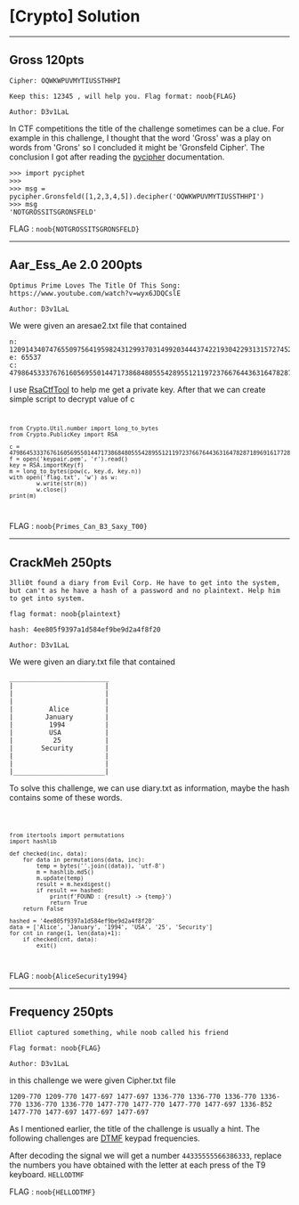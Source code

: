 # [Crypto] Solution

***

## Gross 120pts

```
Cipher: OQWKWPUVMYTIUSSTHHPI

Keep this: 12345 , will help you. Flag format: noob{FLAG}

Author: D3v1LaL
```

In CTF competitions the title of the challenge sometimes can be a clue. For example in this challenge, I thought that the word 'Gross' was a play on words from 'Grons' so I concluded it might be 'Gronsfeld Cipher'. The conclusion I got after reading the [pycipher](https://pycipher.readthedocs.io/en/master/\#id16) documentation.

```
>>> import pyciphet
>>>
>>> msg = pycipher.Gronsfeld([1,2,3,4,5]).decipher('OQWKWPUVMYTIUSSTHHPI')
>>> msg
'NOTGROSSITSGRONSFELD'
```

FLAG : `noob{NOTGROSSITSGRONSFELD}`

***

## Aar\_Ess\_Ae 2.0 200pts

```
Optimus Prime Loves The Title Of This Song: https://www.youtube.com/watch?v=wyx6JDQCslE

Author: D3v1LaL
```

We were given an aresae2.txt file that contained
```
n: 1209143407476550975641959824312993703149920344437422193042293131572745298662696284279928622412441255652391493241414170537319784298367821654726781089600780498369402167443363862621886943970468819656731959468058528787895569936536904387979815183897568006750131879851263753496120098205966442010445601534305483783759226510120860633770814540166419495817666312474484061885435295870436055727722073738662516644186716532891328742452198364825809508602208516407566578212780807
e: 65537
c: 479864533376761605695501447173868480555428955121197237667644363164782871896916177280454277070395501072881821206028710238061428135752902868021510351013602427444705377461961807606024656743172785917677779391848195684330103645049456693618142623342949445393135435605296850775153054696353591431012573391751673267024658145416936335505273041995697052197680305689264142043959382559774510439925577487721780439642813074520685265074584526487330950173513520723457640547997316 
```

I use [RsaCtfTool](https://github.com/Ganapati/RsaCtfTool) to help me get a private key. After that we can create simple script to decrypt value of c
<code>

	from Crypto.Util.number import long_to_bytes
	from Crypto.PublicKey import RSA

	c = 479864533376761605695501447173868480555428955121197237667644363164782871896916177280454277070395501072881821206028710238061428135752902868021510351013602427444705377461961807606024656743172785917677779391848195684330103645049456693618142623342949445393135435605296850775153054696353591431012573391751673267024658145416936335505273041995697052197680305689264142043959382559774510439925577487721780439642813074520685265074584526487330950173513520723457640547997316
	f = open('keypair.pem', 'r').read()
	key = RSA.importKey(f)
	m = long_to_bytes(pow(c, key.d, key.n))
	with open('flag.txt', 'w') as w:
			w.write(str(m))
			w.close()
	print(m)

</code>

FLAG : `noob{Primes_Can_B3_Saxy_T00}`

***

## CrackMeh 250pts

```
3lli0t found a diary from Evil Corp. He have to get into the system, but can't as he have a hash of a password and no plaintext. Help him to get into system.

flag format: noob{plaintext}

hash: 4ee805f9397a1d584ef9be9d2a4f8f20

Author: D3v1LaL
```

We were given an diary.txt file that contained
```
_________________________
|                       |
|                       |
|                       |
|         Alice         |
|        January        |
|         1994          |
|         USA           |
|          25           |
|       Security        |
|                       |
|                       |
|_______________________|
```

To solve this challenge, we can use diary.txt as information, maybe the hash contains some of these words.

<code>

	from itertools import permutations
	import hashlib

	def checked(inc, data):
		for data in permutations(data, inc):
			temp = bytes(''.join((data)), 'utf-8')
			m = hashlib.md5()
			m.update(temp)
			result = m.hexdigest()
			if result == hashed:
				print(f'FOUND : {result} -> {temp}')
				return True
		return False

	hashed = '4ee805f9397a1d584ef9be9d2a4f8f20'
	data = ['Alice', 'January', '1994', 'USA', '25', 'Security']
	for cnt in range(1, len(data)+1):
		if checked(cnt, data):
			exit()

</code>

FLAG : `noob{AliceSecurity1994}`

***

## Frequency 250pts

```
Elliot captured something, while noob called his friend

Flag format: noob{FLAG}

Author: D3v1LaL
```

in this challenge we were given Cipher.txt file
```
1209-770 1209-770 1477-697 1477-697 1336-770 1336-770 1336-770 1336-770 1336-770 1336-770 1477-770 1477-770 1477-770 1477-697 1336-852 1477-770 1477-697 1477-697 1477-697
```

As I mentioned earlier, the title of the challenge is usually a hint. The following challenges are [DTMF](https://en.wikipedia.org/wiki/Dual-tone_multi-frequency_signaling) keypad frequencies.

After decoding the signal we will get a number `44335555566386333`, 
replace the numbers you have obtained with the letter at each press of the T9 keyboard.
`HELLODTMF`

FLAG : `noob{HELLODTMF}`